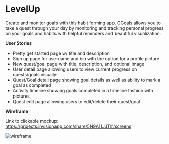 # LevelUp

Create and monitor goals with this habit forming app. 
GGoals allows you to take a quest through your day by monitoring and tracking personal
progress on your goals and habits with helpful reminders and beautiful visualization.

**User Stories**
* Pretty get started page w/ title and description 
* Sign up page for username and bio with the option for a profile picture
* New quest/goal page with title, description, and optional image
* User detail page allowing users to view current progress on quests/goals visually
* Quest/Goal detail page showing goal details as well as ability to mark a goal as completed
* Activity timeline showing goals completed in a timeline fashion with pictures
* Quest edit page allowing users to edit/delete their quest/goal

**Wireframe**

Link to clickable mockup: https://projects.invisionapp.com/share/5N9A11JJT#/screens

![wireframe](https://cloud.githubusercontent.com/assets/3940193/20111086/d718df5c-a59b-11e6-9770-bd4eaa4893b3.jpeg)

